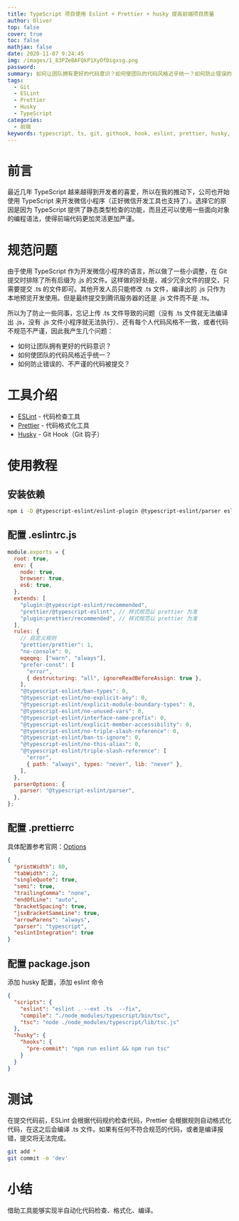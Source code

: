 ```yaml
---
title: TypeScript 项目使用 Eslint + Prettier + husky 提高前端项目质量
author: Oliver
top: false
cover: true
toc: false
mathjax: false
date: 2020-11-07 9:24:45
img: /images/1_83PZeBAFQkP1XyOfDigxsg.png
password:
summary: 如何让团队拥有更好的代码意识？如何使团队的代码风格近乎统一？如何防止错误的、不严谨的代码被提交？
tags:
  - Git
  - ESLint
  - Prettier
  - Husky
  - TypeScript
categories:
  - 前端
keywords: typescript, ts, git, githook, hook, eslint, prettier, husky, 代码质量, 代码风格, 前端规范, npm, node, git提交, git提交检查, 代码检查, git提交前检查, git提交前编译, 代码风格统一, 代码美化, 代码格式化, 前端工程化
---
```


# 前言

最近几年 TypeScript 越来越得到开发者的喜爱，所以在我的推动下，公司也开始使用 TypeScript 来开发微信小程序（正好微信开发工具也支持了）。选择它的原因是因为 TypeScript 提供了静态类型检查的功能，而且还可以使用一些面向对象的编程语法，使得前端代码更加灵活更加严谨。

# 规范问题

由于使用 TypeScript 作为开发微信小程序的语言，所以做了一些小调整，在 Git 提交时排除了所有后缀为 .js 的文件。这样做的好处是，减少冗余文件的提交，只需要提交 .ts 的文件即可。其他开发人员只能修改 .ts 文件，编译出的 .js 只作为本地预览开发使用。但是最终提交到腾讯服务器的还是 .js 文件而不是 .ts。

所以为了防止一些同事，忘记上传 .ts 文件导致的问题（没有 .ts 文件就无法编译出 .js，没有 .js 文件小程序就无法执行）、还有每个人代码风格不一致，或者代码不规范不严谨，因此我产生几个问题：

- 如何让团队拥有更好的代码意识？
- 如何使团队的代码风格近乎统一？
- 如何防止错误的、不严谨的代码被提交？

# 工具介绍

- [ESLint](https://eslint.org/docs/user-guide/getting-started) - 代码检查工具
- [Prettier](https://prettier.io/docs/en/install.html) - 代码格式化工具
- [Husky](https://github.com/typicode/husky) - Git Hook（Git 钩子）

# 使用教程

## 安装依赖

```bash
npm i -D @typescript-eslint/eslint-plugin @typescript-eslint/parser eslint eslint-config-prettier eslint-plugin-prettier eslint-plugin-typescript husky prettier
```

## 配置 .eslintrc.js

```js
module.exports = {
  root: true,
  env: {
    node: true,
    browser: true,
    es6: true,
  },
  extends: [
    "plugin:@typescript-eslint/recommended",
    "prettier/@typescript-eslint", // 样式规范以 prettier 为准
    "plugin:prettier/recommended", // 样式规范以 prettier 为准
  ],
  rules: {
    // 自定义规则
    "prettier/prettier": 1,
    "no-console": 0,
    eqeqeq: ["warn", "always"],
    "prefer-const": [
      "error",
      { destructuring: "all", ignoreReadBeforeAssign: true },
    ],
    "@typescript-eslint/ban-types": 0,
    "@typescript-eslint/no-explicit-any": 0,
    "@typescript-eslint/explicit-module-boundary-types": 0,
    "@typescript-eslint/no-unused-vars": 0,
    "@typescript-eslint/interface-name-prefix": 0,
    "@typescript-eslint/explicit-member-accessibility": 0,
    "@typescript-eslint/no-triple-slash-reference": 0,
    "@typescript-eslint/ban-ts-ignore": 0,
    "@typescript-eslint/no-this-alias": 0,
    "@typescript-eslint/triple-slash-reference": [
      "error",
      { path: "always", types: "never", lib: "never" },
    ],
  },
  parserOptions: {
    parser: "@typescript-eslint/parser",
  },
};
```

## 配置 .prettierrc

具体配置参考官网：[Options](https://prettier.io/docs/en/options.html)

```json
{
  "printWidth": 80,
  "tabWidth": 2,
  "singleQuote": true,
  "semi": true,
  "trailingComma": "none",
  "endOfLine": "auto",
  "bracketSpacing": true,
  "jsxBracketSameLine": true,
  "arrowParens": "always",
  "parser": "typescript",
  "eslintIntegration": true
}
```

## 配置 package.json

添加 husky 配置，添加 eslint 命令

```json
{
  "scripts": {
    "eslint": "eslint . --ext .ts  --fix",
    "compile": "./node_modules/typescript/bin/tsc",
    "tsc": "node ./node_modules/typescript/lib/tsc.js"
  },
  "husky": {
    "hooks": {
      "pre-commit": "npm run eslint && npm run tsc"
    }
  }
}
```

# 测试

在提交代码前，ESLint 会根据代码规约检查代码，Prettier 会根据规则自动格式化代码，在这之后会编译 .ts 文件。如果有任何不符合规范的代码，或者是编译报错，提交将无法完成。

```bash
git add *
git commit -m 'dev'
```

# 小结

借助工具能够实现半自动化代码检查、格式化、编译。
